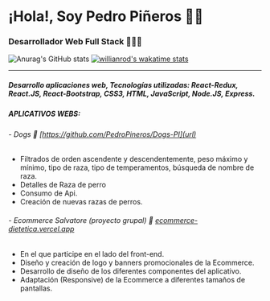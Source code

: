 # ¡Hola!, Soy Pedro Piñeros 👋🏽
###  Desarrollador Web Full Stack 👨🏽‍💻
![Anurag's GitHub stats](https://github-readme-stats.vercel.app/api?username=PedroPineros&show_icons=true&theme=tokyonight)
[![willianrod's wakatime stats](https://github-readme-stats.vercel.app/api/wakatime?username=PedroPineros)](https://github.com/anuraghazra/github-readme-stats)

------------
##### Desarrollo aplicaciones web, Tecnologías utilizadas: React-Redux, React.JS, React-Bootstrap, CSS3, HTML, JavaScript, Node.JS, Express.
##### **APLICATIVOS WEBS:**
###### - Dogs 🐶 [https://github.com/PedroPineros/Dogs-PI](url)
- Filtrados de orden ascendente y descendentemente, peso máximo y mínimo, tipo de raza, tipo de temperamentos, búsqueda de nombre de raza.
- Detalles de Raza de perro
- Consumo de Api.
- Creación de nuevas razas de perros.

###### - Ecommerce Salvatore (proyecto grupal) 🛒 [ecommerce-dietetica.vercel.app](url)
- En el que participe en el lado del front-end.
- Diseño y creación de logo y banners promocionales de la Ecommerce.
- Desarrollo de diseño de los diferentes componentes del aplicativo. 
- Adaptación (Responsive) de la Ecommerce a diferentes tamaños de pantallas.
